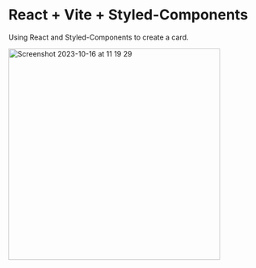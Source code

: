 # React + Vite + Styled-Components

Using React and Styled-Components to create a card.

<img width="419" alt="Screenshot 2023-10-16 at 11 19 29" src="https://github.com/akhmm/styling-react/assets/143815713/4a425177-921b-4f8e-ada0-77fc45dbe784">
